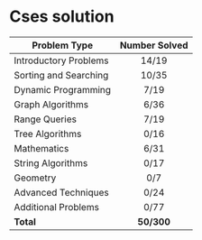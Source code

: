 # Cses solution

| Problem Type          | Number Solved |
|-----------------------|:-------------:|
| Introductory Problems |      14/19    |
| Sorting and Searching |      10/35    |
| Dynamic Programming   |      7/19     |
| Graph Algorithms      |      6/36     |
| Range Queries         |      7/19     |
| Tree Algorithms       |      0/16     |
| Mathematics           |      6/31     |
| String Algorithms     |      0/17     |
| Geometry              |      0/7      |
| Advanced Techniques   |      0/24     |
| Additional Problems   |      0/77     |
| **Total**             |   **50/300**  |
